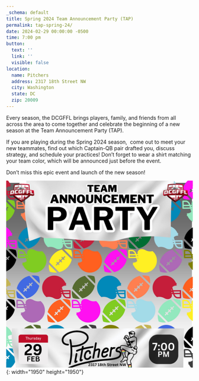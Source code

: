 ```yaml
---
_schema: default
title: Spring 2024 Team Announcement Party (TAP)
permalink: tap-spring-24/
date: 2024-02-29 00:00:00 -0500
time: 7:00 pm
button:
  text: ''
  link: ''
  visible: false
location:
  name: Pitchers
  address: 2317 18th Street NW
  city: Washington
  state: DC
  zip: 20009
---
```

Every season, the DCGFFL brings players, family, and friends from all across the area to come together and celebrate the beginning of a new season at the Team Announcement Party (TAP).

If you are playing during the Spring 2024 season, &nbsp;come out to meet your new teammates, find out which Captain-QB pair drafted you, discuss strategy, and schedule your practices! Don’t forget to wear a shirt matching your team color, which will be announced just before the event.

Don’t miss this epic event and launch of the new season!

![](/img/season-2.jpeg){: width="1950" height="1950"}